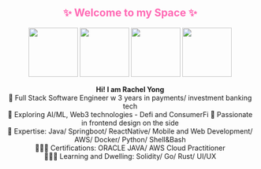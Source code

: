 
<div align="center">
 

 <h2 align="center"><span style="color: #ff69b4;">✨ Welcome to my Space ✨</span></h2>
  <img src="https://media.giphy.com/media/v1.Y2lkPWVjZjA1ZTQ3ajc4eG9qMWNyOHc5cW0weHExN2UzeXU2Y25mbWpqYXVzdXc3ZDJ4NSZlcD12MV9naWZzX3NlYXJjaCZjdD1n/dLI8FB5uGKbf2/giphy.gif" height="100">
  <img src="https://media.giphy.com/media/v1.Y2lkPWVjZjA1ZTQ3c2tidzJwd204YXBiMnpybTczNHNkcWpuMmJycnAwYXoyNGNnd25mbyZlcD12MV9naWZzX3NlYXJjaCZjdD1n/10S42gVFmZJ4eA/giphy.gif" height="100">
  <img src="https://media.giphy.com/media/v1.Y2lkPTc5MGI3NjExaWM2eXBvOTJ4MTMwOWpuMWRiMXRncnBuMHc4eHA4MHJsc2dicDBybiZlcD12MV9naWZzX3NlYXJjaCZjdD1n/TIXNIzJ5vuBGw/giphy.gif" height="100">
  <img src="https://media.giphy.com/media/v1.Y2lkPWVjZjA1ZTQ3YzV5bTNlaDBwczVpc3gza3hyZXFucHZ3ODAwd2I3dWtpc3U4MWNsaiZlcD12MV9naWZzX3NlYXJjaCZjdD1n/vRlwdI6ZTKFr1V9R7l/giphy.gif" height="100">
<p align="center"><b>Hi! I am Rachel Yong</b><br>
🔭 Full Stack Software Engineer w 3 years in payments/ investment banking tech<br>
🌱 Exploring AI/ML, Web3 technologies - Defi and ConsumerFi
🤠 Passionate in frontend design on the side<br>
👾 Expertise: Java/ Springboot/ ReactNative/ Mobile and Web Development/ AWS/ Docker/ Python/ Shell&Bash<br>
🏄🏻‍♀️ Certifications: ORACLE JAVA/ AWS Cloud Practitioner<br>
🦹🏻‍♀️ Learning and Dwelling: Solidity/ Go/ Rust/ UI/UX</p>


</div>

